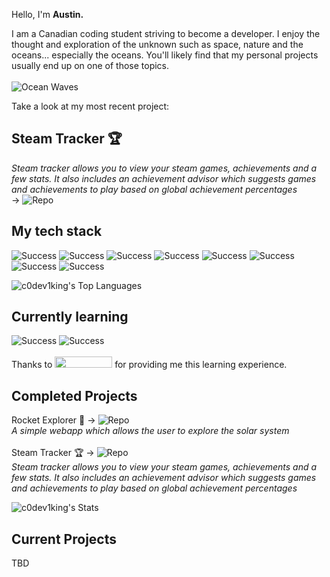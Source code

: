 Hello, I'm <b>Austin.</b> <br>

I am a Canadian coding student striving to become a developer. I enjoy the thought and exploration of the unknown such as space, nature and the oceans... especially the oceans. You'll likely find that my personal projects usually end up on one of those topics. <br>
<br>
![Ocean Waves](https://media2.giphy.com/media/v1.Y2lkPTc5MGI3NjExbHdjY2w5a2FybGt6YXFsbjBpa3d3aGlyemlmZTV2eXd0amt3dTNydSZlcD12MV9pbnRlcm5hbF9naWZfYnlfaWQmY3Q9Zw/sfjfPOe8DKptm/giphy.webp) <br>

Take a look at my most recent project: <br>
## Steam Tracker 🏆
_Steam tracker allows you to view your steam games, achievements and a few stats. It also includes an achievement advisor which suggests games and achievements to play based on global achievement percentages_ <br>
→ ![_Repo_](https://github.com/c0deV1king/Steam-Tracker-Demo)<br>


## My tech stack <br>
![Success](https://img.shields.io/static/v1?label=&message=JavaScript&color=yellow&style=plastic) ![Success](https://img.shields.io/static/v1?label=&message=Tailwind&color=turquoise&style=plastic) ![Success](https://img.shields.io/static/v1?label=&message=HTML5&color=orange&style=plastic) ![Success](https://img.shields.io/static/v1?label=&message=CSS3&color=blue&style=plastic) ![Success](https://img.shields.io/static/v1?label=&message=Bootstrap&color=indigo&style=plastic) ![Success](https://img.shields.io/static/v1?label=&message=Git(Terminal)&color=orange&style=plastic) ![Success](https://img.shields.io/static/v1?label=&message=React&color=turquoise&style=plastic) ![Success](https://img.shields.io/static/v1?label=&message=Netlify&color=teal&style=plastic) 

![c0dev1king's Top Languages](https://github-readme-stats.vercel.app/api/top-langs/?username=c0dev1king&theme=vue&show_icons=true&hide_border=true&layout=compact)

## Currently learning <br>
![Success](https://img.shields.io/static/v1?label=&message=React&color=turquoise&style=plastic) ![Success](https://img.shields.io/static/v1?label=&message=Tailwind&color=turquoise&style=plastic)
<br>
<br>
Thanks to <img src="https://cdn.prod.website-files.com/62574f5967985919f9e52f6f/626af147a985b345135bcef7_gc-allwhite.svg" width="92px" height="18px" background-color="white"> for providing me this learning experience.

## Completed Projects <br>
Rocket Explorer 🚀 → ![_Repo_](https://github.com/c0deV1king/rocket-explorer) <br>
_A simple webapp which allows the user to explore the solar system_ <br>
<br>
Steam Tracker 🏆 → ![_Repo_](https://github.com/c0deV1king/Steam-Tracker-Demo) <br>
_Steam tracker allows you to view your steam games, achievements and a few stats. It also includes an achievement advisor which suggests games and achievements to play based on global achievement percentages_ <br>

![c0dev1king's Stats](https://github-readme-stats.vercel.app/api?username=c0dev1king&theme=vue&show_icons=true&hide_border=true&count_private=true)

## Current Projects <br>
TBD <br>
